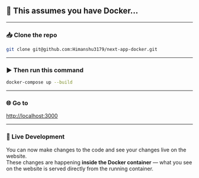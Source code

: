 ## 🚀 This assumes you have Docker...

---

### 📥 Clone the repo

```bash
git clone git@github.com:Himanshu3179/next-app-docker.git
```

---

### ▶️ Then run this command

```bash
docker-compose up --build
```

---

### 🌐 Go to

[http://localhost:3000](http://localhost:3000)

---

### 🔄 Live Development

You can now make changes to the code and see your changes live on the website.  
These changes are happening **inside the Docker container** — what you see on the website is served directly from the running container.
